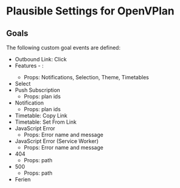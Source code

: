 # Plausible Settings for OpenVPlan

## Goals
The following custom goal events are defined:
 * Outbound Link: Click
 * Features - <plan id>:
   - Props: Notifications, Selection, Theme, Timetables
 * Select
 * Push Subscription
   - Props: plan ids
 * Notification
   - Props: plan ids
 * Timetable: Copy Link
 * Timetable: Set From Link
 * JavaScript Error
   - Props: Error name and message
 * JavaScript Error (Service Worker)
   - Props: Error name and message
 * 404
   - Props: path
 * 500
   - Props: path
 * Ferien
